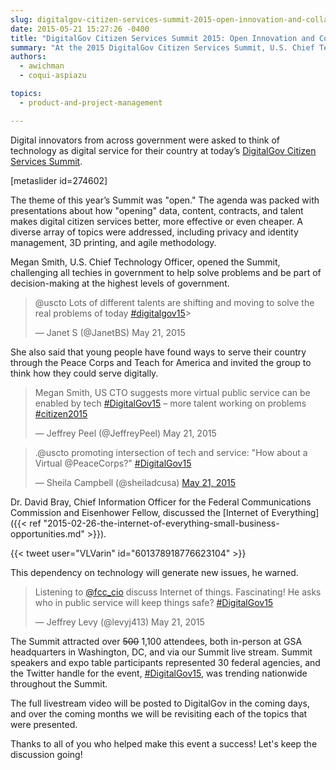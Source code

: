 ```yaml
---
slug: digitalgov-citizen-services-summit-2015-open-innovation-and-collaboration
date: 2015-05-21 15:27:26 -0400
title: "DigitalGov Citizen Services Summit 2015: Open Innovation and Collaboration"
summary: "At the 2015 DigitalGov Citizen Services Summit, U.S. Chief Technology Officer Megan Smith challenged all techies in government to help solve problems and be part of decision-making at the highest levels of government in her opening remarks."
authors:
  - awichman
  - coqui-aspiazu

topics:
  - product-and-project-management

---
```


Digital innovators from across government were asked to think of technology as digital service for their country at today&#8217;s [DigitalGov Citizen Services Summit](https://summit.digitalgov.gov/).

[metaslider id=274602]

The theme of this year&#8217;s Summit was "open." The agenda was packed with presentations about how "opening" data, content, contracts, and talent makes digital citizen services better, more effective or even cheaper. A diverse array of topics were addressed, including privacy and identity management, 3D printing, and agile methodology.

Megan Smith, U.S. Chief Technology Officer, opened the Summit, challenging all techies in government to help solve problems and be part of decision-making at the highest levels of government.

<blockquote class="twitter-tweet" data-width="500">
<p lang="en">@uscto Lots of different talents are shifting and moving to solve the real problems of today <a href="https://x.com/hashtag/digitalgov15">#digitalgov15</a>></p>
  
<p>&mdash; Janet S (@JanetBS) May 21, 2015</p>
</blockquote>

She also said that young people have found ways to serve their country through the Peace Corps and Teach for America and invited the group to think how they could serve digitally.

<blockquote class="twitter-tweet" data-width="500">
<p lang="en">Megan Smith, US CTO suggests more virtual public service can be enabled by tech <a href="https://twitter.com/hashtag/DigitalGov15?src=hash">#DigitalGov15</a> &#8211; more talent working on problems <a href="https://twitter.com/hashtag/citizen2015?src=hash">#citizen2015</a></p>
  
<p>&mdash; Jeffrey Peel (@JeffreyPeel) May 21, 2015</p>
</blockquote>

<blockquote class="twitter-tweet" data-width="500">
<p lang="en">.@uscto promoting intersection of tech and service: "How about a Virtual @PeaceCorps?" <a href="https://twitter.com/hashtag/DigitalGov15?src=hash">#DigitalGov15</a></p>

<p>&mdash; Sheila Campbell (@sheiladcusa) <a href="https://twitter.com/sheiladcusa/status/601376671036485632">May 21, 2015</a></p>
</blockquote>

Dr. David Bray, Chief Information Officer for the Federal Communications Commission and Eisenhower Fellow, discussed the [Internet of Everything]({{< ref "2015-02-26-the-internet-of-everything-small-business-opportunities.md" >}}).

{{< tweet user="VLVarin" id="601378918776623104" >}}

This dependency on technology will generate new issues, he warned.

<blockquote class="twitter-tweet" data-width="500">
<p lang="en">Listening to <a href="https://twitter.com/fcc_cio">@fcc_cio</a> discuss Internet of things. Fascinating! He asks who in public service will keep things safe? <a href="https://twitter.com/hashtag/DigitalGov15?src=hash">#DigitalGov15</a></p>
  
<p>&mdash; Jeffrey Levy (@levyj413) May 21, 2015</p>
</blockquote>

The Summit attracted over <del>500</del> 1,100 attendees, both in-person at GSA headquarters in Washington, DC, and via our Summit live stream. Summit speakers and expo table participants represented 30 federal agencies, and the Twitter handle for the event, [#DigitalGov15](https://twitter.com/search?q=%23DigitalGov15), was trending nationwide throughout the Summit.

The full livestream video will be posted to DigitalGov in the coming days, and over the coming months we will be revisiting each of the topics that were presented.

Thanks to all of you who helped make this event a success! Let's keep the discussion going!

